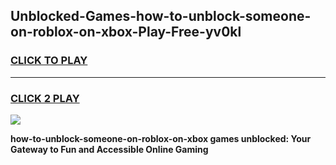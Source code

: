 
## Unblocked-Games-how-to-unblock-someone-on-roblox-on-xbox-Play-Free-yv0kl
<h3>
<a href="https://premium76.site?title=how-to-unblock-someone-on-roblox-on-xbox&ref=20M">CLICK TO PLAY</a></h3>
<hr>

<h3>
<a href="https://premium76.site?title=how-to-unblock-someone-on-roblox-on-xbox&ref=20M">CLICK 2 PLAY</a>
  
</h3>

<a href="https://premium76.site?title=how-to-unblock-someone-on-roblox-on-xbox&ref=19M"><img src="https://clearcache.store/games.png"></a>


**how-to-unblock-someone-on-roblox-on-xbox games unblocked: Your Gateway to Fun and Accessible Online Gaming**
